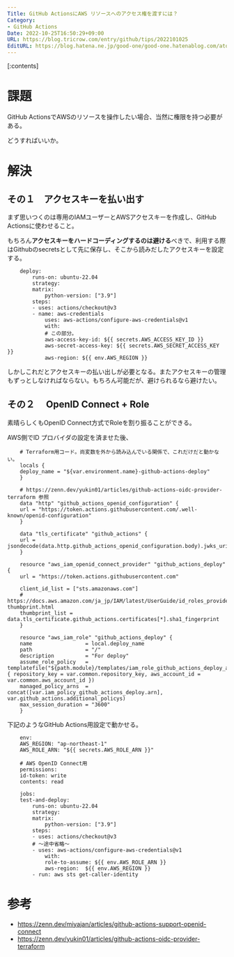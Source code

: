 ```yaml
---
Title: GitHub ActionsにAWS リソースへのアクセス権を渡すには？
Category:
- GitHub Actions
Date: 2022-10-25T16:50:29+09:00
URL: https://blog.tricrow.com/entry/github/tips/2022101025
EditURL: https://blog.hatena.ne.jp/good-one/good-one.hatenablog.com/atom/entry/4207112889930700059
---
```


[:contents]

# 課題

GitHub ActionsでAWSのリソースを操作したい場合、当然に権限を持つ必要がある。

どうすればいいか。

# 解決

## その１　アクセスキーを払い出す

まず思いつくのは専用のIAMユーザーとAWSアクセスキーを作成し、GitHub Actionsに使わせること。

もちろん**アクセスキーをハードコーディングするのは避ける**べきで、利用する際はGithubのsecretsとして先に保存し、そこから読みだしたアクセスキーを設定する。

        deploy:
            runs-on: ubuntu-22.04
            strategy:
            matrix:
                python-version: ["3.9"]
            steps:
            - uses: actions/checkout@v3
            - name: aws-credentials
                uses: aws-actions/configure-aws-credentials@v1
                with:
                # この部分。
                aws-access-key-id: ${{ secrets.AWS_ACCESS_KEY_ID }}
                aws-secret-access-key: ${{ secrets.AWS_SECRET_ACCESS_KEY }}
                aws-region: ${{ env.AWS_REGION }}

しかしこれだとアクセスキーの払い出しが必要となる。またアクセスキーの管理もずっとしなければならない。もちろん可能だが、避けられるなら避けたい。


## その２　 OpenID Connect  + Role

素晴らしくもOpenID Connect方式でRoleを割り振ることができる。

AWS側でID プロバイダの設定を済ませた後、

        # Terraform用コード。尚変数を外から読み込んでいる関係で、これだけだと動かない。
        locals {
        deploy_name = "${var.environment.name}-github-actions-deploy"
        }

        # https://zenn.dev/yukin01/articles/github-actions-oidc-provider-terraform 参照
        data "http" "github_actions_openid_configuration" {
        url = "https://token.actions.githubusercontent.com/.well-known/openid-configuration"
        }

        data "tls_certificate" "github_actions" {
        url = jsondecode(data.http.github_actions_openid_configuration.body).jwks_uri
        }

        resource "aws_iam_openid_connect_provider" "github_actions_deploy" {
        url = "https://token.actions.githubusercontent.com"

        client_id_list = ["sts.amazonaws.com"]
        # https://docs.aws.amazon.com/ja_jp/IAM/latest/UserGuide/id_roles_providers_create_oidc_verify-thumbprint.html
        thumbprint_list = data.tls_certificate.github_actions.certificates[*].sha1_fingerprint
        }

        resource "aws_iam_role" "github_actions_deploy" {
        name                 = local.deploy_name
        path                 = "/"
        description          = "For deploy"
        assume_role_policy   = templatefile("${path.module}/templates/iam_role_github_actions_deploy_assume_role_policy.json", { repository_key = var.common.repository_key, aws_account_id = var.common.aws_account_id })
        managed_policy_arns  = concat([var.iam_policy_github_actions_deploy.arn], var.github_actions.additional_policys)
        max_session_duration = "3600"
        }


下記のようなGitHub Actions用設定で動かせる。

        env:
        AWS_REGION: "ap-northeast-1"
        AWS_ROLE_ARN: "${{ secrets.AWS_ROLE_ARN }}"

        # AWS OpenID Connect用
        permissions:
        id-token: write
        contents: read

        jobs:
        test-and-deploy:
            runs-on: ubuntu-22.04
            strategy:
            matrix:
                python-version: ["3.9"]
            steps:
            - uses: actions/checkout@v3
            # ～途中省略～
            - uses: aws-actions/configure-aws-credentials@v1
                with:
                role-to-assume: ${{ env.AWS_ROLE_ARN }}
                aws-region:  ${{ env.AWS_REGION }}
            - run: aws sts get-caller-identity


# 参考

- https://zenn.dev/miyajan/articles/github-actions-support-openid-connect
- https://zenn.dev/yukin01/articles/github-actions-oidc-provider-terraform
